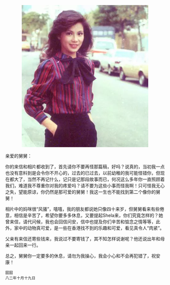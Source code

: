  <center>

![翁美玲](../../img/letter/10.webp)

 </center>

亲爱的舅舅：

你的来信和相片都收到了，首先请你不要再怪那篇稿，好吗？说真的，当初我一点也没有意料到是会令你不开心的，过去的已过去，以前幼稚的我可能怪错你，但现在都大了，当然不再记什么，记只是记那段故事而已，何况这么多年你一直照顾着我们，难道我不尊重你对我的疼爱吗？请不要为这些小事而怪我啊！只可怪我无心之失，望能原谅，你仍然是那可爱的舅舅！我这一生也不能找到第二个像你的舅舅！	


相片中的妈咪很“风骚”，嘻嘻，我的朋友都说她只像四十来岁，但舅舅看来有些倦意，相信是辛苦了，希望你要多多休息，又要提起Shela来，你们究竟怎样的？她曾来信，请代问候，我也会回信问安，信中也提及你们辛苦和惦念之情等等，此外，家中的动物真可爱，是一些在香港找不到的乐趣和可爱，看见真令人“肉紧”。

父亲有来信还寄些钱来，我说过不要寄钱了，其不知怎样说谢呢？他还说出年和母亲一起回来一行。

总之，舅舅你一定要多的休息，请勿为我操心，我会小心和不会再犯错了，祝安康！

    囡囡
    八二年十月十九日